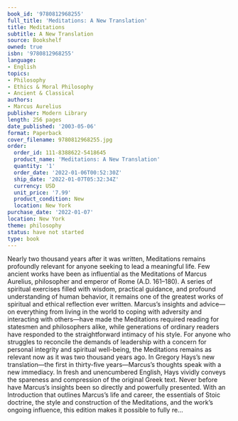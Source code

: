 ```yaml
---
book_id: '9780812968255'
full_title: 'Meditations: A New Translation'
title: Meditations
subtitle: A New Translation
source: Bookshelf
owned: true
isbn: '9780812968255'
language:
- English
topics:
- Philosophy
- Ethics & Moral Philosophy
- Ancient & Classical
authors:
- Marcus Aurelius
publisher: Modern Library
length: 256 pages
date_published: '2003-05-06'
format: Paperback
cover_filename: 9780812968255.jpg
order:
  order_id: 111-8388622-5418645
  product_name: 'Meditations: A New Translation'
  quantity: '1'
  order_date: '2022-01-06T00:52:30Z'
  ship_date: '2022-01-07T05:32:34Z'
  currency: USD
  unit_price: '7.99'
  product_condition: New
  location: New York
purchase_date: '2022-01-07'
location: New York
theme: philosophy
status: have not started
type: book
---
```

Nearly two thousand years after it was written, Meditations remains profoundly relevant for anyone seeking to lead a meaningful life.
Few ancient works have been as influential as the Meditations of Marcus Aurelius, philosopher and emperor of Rome (A.D. 161–180). A series of spiritual exercises filled with wisdom, practical guidance, and profound understanding of human behavior, it remains one of the greatest works of spiritual and ethical reflection ever written. Marcus’s insights and advice—on everything from living in the world to coping with adversity and interacting with others—have made the Meditations required reading for statesmen and philosophers alike, while generations of ordinary readers have responded to the straightforward intimacy of his style. For anyone who struggles to reconcile the demands of leadership with a concern for personal integrity and spiritual well-being, the Meditations remains as relevant now as it was two thousand years ago.
In Gregory Hays’s new translation—the first in thirty-five years—Marcus’s thoughts speak with a new immediacy. In fresh and unencumbered English, Hays vividly conveys the spareness and compression of the original Greek text. Never before have Marcus’s insights been so directly and powerfully presented.
With an Introduction that outlines Marcus’s life and career, the essentials of Stoic doctrine, the style and construction of the Meditations, and the work’s ongoing influence, this edition makes it possible to fully re...
